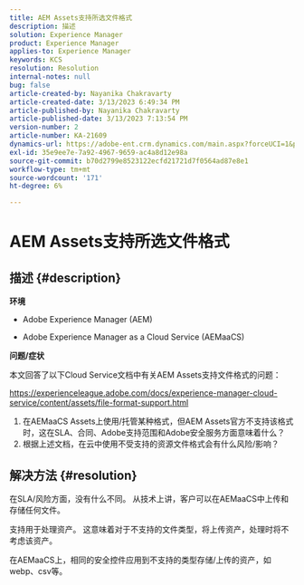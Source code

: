 ```yaml
---
title: AEM Assets支持所选文件格式
description: 描述
solution: Experience Manager
product: Experience Manager
applies-to: Experience Manager
keywords: KCS
resolution: Resolution
internal-notes: null
bug: false
article-created-by: Nayanika Chakravarty
article-created-date: 3/13/2023 6:49:34 PM
article-published-by: Nayanika Chakravarty
article-published-date: 3/13/2023 7:13:54 PM
version-number: 2
article-number: KA-21609
dynamics-url: https://adobe-ent.crm.dynamics.com/main.aspx?forceUCI=1&pagetype=entityrecord&etn=knowledgearticle&id=005662c9-cfc1-ed11-83ff-6045bd0065b6
exl-id: 35e9ee7e-7a92-4967-9659-ac4a8d12e98a
source-git-commit: b70d2799e8523122ecfd21721d7f0564ad87e8e1
workflow-type: tm+mt
source-wordcount: '171'
ht-degree: 6%

---
```


# AEM Assets支持所选文件格式

## 描述 {#description}


<b>环境</b>

- Adobe Experience Manager (AEM)

- Adobe Experience Manager as a Cloud Service (AEMaaCS)

<b>问题/症状</b>

本文回答了以下Cloud Service文档中有关AEM Assets支持文件格式的问题：

<https://experienceleague.adobe.com/docs/experience-manager-cloud-service/content/assets/file-format-support.html>


1. 在AEMaaCS Assets上使用/托管某种格式，但AEM Assets官方不支持该格式时，这在SLA、合同、Adobe支持范围和Adobe安全服务方面意味着什么？
2. 根据上述文档，在云中使用不受支持的资源文件格式会有什么风险/影响？



## 解决方法 {#resolution}


在SLA/风险方面，没有什么不同。 从技术上讲，客户可以在AEMaaCS中上传和存储任何文件。

支持用于处理资产。 这意味着对于不支持的文件类型，将上传资产，处理时将不考虑该资产。

在AEMaaCS上，相同的安全控件应用到不支持的类型存储/上传的资产，如webp、csv等。
